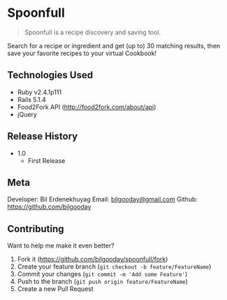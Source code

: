 # Spoonfull
> Spoonfull is a recipe discovery and saving tool.

Search for a recipe or ingredient and get (up to) 30 matching results, then save your favorite recipes to your virtual Cookbook!

## Technologies Used
* Ruby v2.4.1p111
* Rails 5.1.4
* Food2Fork API (http://food2fork.com/about/api)
* jQuery

## Release History
* 1.0
  * First Release

## Meta
Developer: Bil Erdenekhuyag
Email: bilgooday@gmail.com
Github: https://github.com/bilgooday

## Contributing
Want to help me make it even better?

1. Fork it (<https://github.com/bilgooday/spoonfull/fork>)
2. Create your feature branch (`git checkout -b feature/FeatureName`)
3. Commit your changes (`git commit -m 'Add some Feature'`)
4. Push to the branch (`git push origin feature/FeatureName`)
5. Create a new Pull Request
